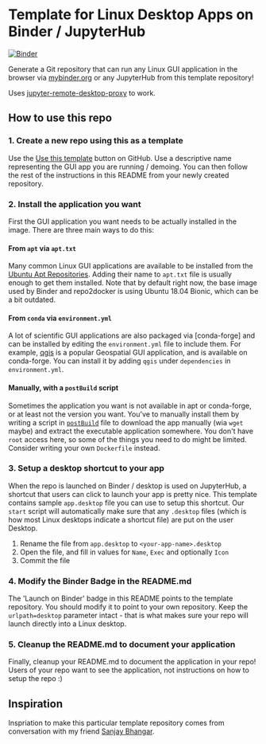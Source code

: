 # Template for Linux Desktop Apps on Binder / JupyterHub

[![Binder](https://mybinder.org/badge_logo.svg)](https://mybinder.org/v2/gh/mghpcsim/osn-desktop.git/HEAD)

Generate a Git repository that can run any Linux GUI application in
the browser via [mybinder.org](https://mybinder.org) or any JupyterHub
from this template repository!

Uses [jupyter-remote-desktop-proxy](https://github.com/jupyterhub/jupyter-remote-desktop-proxy)
to work.

## How to use this repo

### 1. Create a new repo using this as a template

Use the [Use this template](https://docs.github.com/en/repositories/creating-and-managing-repositories/creating-a-repository-from-a-template#creating-a-repository-from-a-template)
button on GitHub. Use a descriptive name representing the
GUI app you are running / demoing. You can then follow the rest of
the instructions in this README from your newly created repository.

### 2. Install the application you want

First the GUI application you want needs to be actually installed in
the image. There are three main ways to do this:

#### From `apt` via `apt.txt`

Many common Linux GUI applications are available to be installed from
the [Ubuntu Apt Repositories](https://packages.ubuntu.com). Adding their
name to `apt.txt` file is usually enough to get them installed. Note that
by default right now, the base image used by Binder and repo2docker is
using Ubuntu 18.04 Bionic, which can be a bit outdated.

#### From `conda` via `environment.yml`

A lot of scientific GUI applications are also packaged via [conda-forge]
and can be installed by editing the `environment.yml` file to include them.
For example, [qgis](https://anaconda.org/conda-forge/qgis) is a popular
Geospatial GUI application, and is available on conda-forge. You can install
it by adding `qgis` under `dependencies` in `environment.yml`.

#### Manually, with a `postBuild` script

Sometimes the application you want is not available in apt or conda-forge,
or at least not the version you want. You've to manually install them
by writing a script in [`postBuild`](https://repo2docker.readthedocs.io/en/latest/config_files.html#postbuild-run-code-after-installing-the-environment)
file to download the app manually (wia `wget` maybe) and extract the executable
application somewhere. You don't have `root` access here, so some of the things
you need to do might be limited. Consider writing your own `Dockerfile` instead.

### 3. Setup a desktop shortcut to your app

When the repo is launched on Binder / desktop is used on JupyterHub, a shortcut
that users can click to launch your app is pretty nice. This template contains
sample `app.desktop` file you can use to setup this shortcut. Our `start` script
will automatically make sure that any `.desktop` files (which is how most Linux
desktops indicate a shortcut file) are put on the user Desktop.

1. Rename the file from `app.desktop` to `<your-app-name>.desktop`
2. Open the file, and fill in values for `Name`, `Exec` and optionally `Icon`
3. Commit the file

### 4. Modify the Binder Badge in the README.md

The 'Launch on Binder' badge in this README points to the template repository.
You should modify it to point to your own repository. Keep the `urlpath=desktop`
parameter intact - that is what makes sure your repo will launch directly into
a Linux desktop.

### 5. Cleanup the README.md to document your application

Finally, cleanup your README.md to document the application in your repo! Users
of your repo want to see the application, not instructions on how to setup the repo :)

## Inspiration

Inspriation to make this particular template repository comes from conversation
with my friend [Sanjay Bhangar](https://twitter.com/sanjaybhangar).
